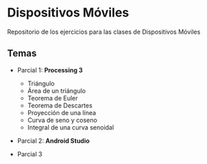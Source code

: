 # Dispositivos Móviles
Repositorio de los ejercicios para las clases de Dispositivos Móviles

## Temas

* Parcial 1: __Processing 3__
    * Triángulo
    * Área de un triángulo
    * Teorema de Euler
    * Teorema de Descartes
    * Proyección de una línea
    * Curva de seno y coseno
    * Integral de una curva senoidal

* Parcial 2: __Android Studio__

* Parcial 3
